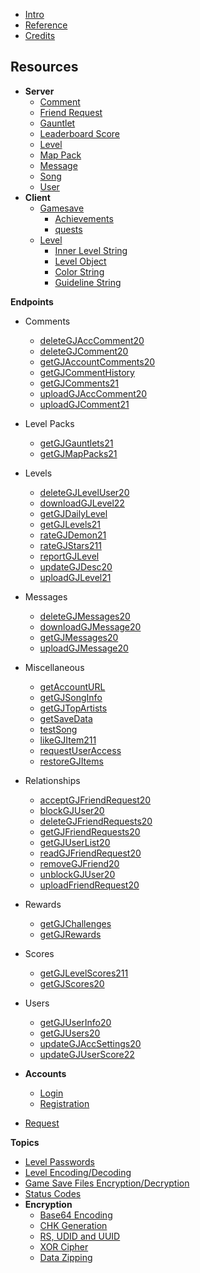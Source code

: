 <!-- docs/_sidebar.md -->

- [Intro](/)
- [Reference](/reference.md)
- [Credits](/CREDITS.md)

**Resources**
-----

- **Server**
  - [Comment](/resources/server/comment.md)
  - [Friend Request](/resources/server/friendrequest.md)
  - [Gauntlet](/resources/server/gauntlet.md)
  - [Leaderboard Score](/resources/server/leaderboardscore.md)
  - [Level](/resources/server/level.md)
  - [Map Pack](/resources/server/mappack.md)
  - [Message](/resources/server/message.md)
  - [Song](/resources/server/song.md)
  - [User](/resources/server/user.md)
- **Client**
  - [Gamesave](/resources/client/gamesave.md)
    - [Achievements](/resources/client/gamesave/achievement.md)
    - [quests](/resources/client/gamesave/quests.md)
  - [Level](/resources/client/level.md)
    - [Inner Level String](/resources/client/level-components/inner-level-string.md)
    - [Level Object](/resources/client/level-components/level-object.md)
    - [Color String](/resources/client/level-components/color-string.md)
    - [Guideline String](/resources/client/level-components/guideline-string.md)

**Endpoints**
  - Comments
    - [deleteGJAccComment20](/endpoints/deleteGJAccComment20.md)
    - [deleteGJComment20](/endpoints/deleteGJComment20.md)
    - [getGJAccountComments20](/endpoints/getGJAccountComments20.md)
    - [getGJCommentHistory](/endpoints/getGJCommentHistory.md)
    - [getGJComments21](/endpoints/getGJComments21.md)
    - [uploadGJAccComment20](/endpoints/uploadGJAccComment20.md)
    - [uploadGJComment21](/endpoints/uploadGJComment21.md)
  - Level Packs
    - [getGJGauntlets21](/endpoints/getGJGauntlets21.md)
    - [getGJMapPacks21](/endpoints/getGJMapPacks21.md)
  - Levels
    - [deleteGJLevelUser20](/endpoints/deleteGJLevelUser20.md)
    - [downloadGJLevel22](/endpoints/downloadGJLevel22.md)
    - [getGJDailyLevel](/endpoints/getGJDailyLevel.md)
    - [getGJLevels21](/endpoints/getGJLevels21.md)
    - [rateGJDemon21](/endpoints/rateGJDemon21.md)
    - [rateGJStars211](/endpoints/rateGJStars211.md)
    - [reportGJLevel](/endpoints/reportGJLevel.md)
    - [updateGJDesc20](/endpoints/updateGJDesc20.md)
    - [uploadGJLevel21](/endpoints/uploadGJLevel21.md)
  - Messages
    - [deleteGJMessages20](/endpoints/deleteGJMessages20.md)
    - [downloadGJMessage20](/endpoints/downloadGJMessageo20.md)
    - [getGJMessages20](/endpoints/getGJMessages20.md)
    - [uploadGJMessage20](/endpoints/uploadGJMessage20.md)
  - Miscellaneous
    - [getAccountURL](/endpoints/getAccountURL.md)
    - [getGJSongInfo](/endpoints/getGJSongInfo.md)
    - [getGJTopArtists](/endpoints/getGJTopArtists.md)
    - [getSaveData](/endpoints/getSaveData.md)
    - [testSong](/endpoints/testSong.md)
    - [likeGJItem211](/endpoints/likeGJItem211.md)
    - [requestUserAccess](/endpoints/requestUserAccess.md)
    - [restoreGJItems](/endpoints/restoreGJItems.md)
  - Relationships
    - [acceptGJFriendRequest20](/endpoints/acceptGJFriendRequest20.md)
    - [blockGJUser20](/endpoints/blockGJUser20.md)
    - [deleteGJFriendRequests20](/endpoints/deleteGJFriendRequests20.md)
    - [getGJFriendRequests20](/endpoints/getGJFriendRequests20.md)
    - [getGJUserList20](/endpoints/getGJUserList20.md)
    - [readGJFriendRequest20](/endpoints/readGJFriendRequest20.md)
    - [removeGJFriend20](/endpoints/removeGJFriend20.md)
    - [unblockGJUser20](/endpoints/unblockGJUser20.md)
    - [uploadFriendRequest20](/endpoints/uploadFriendRequest20.md)
  - Rewards
    - [getGJChallenges](/endpoints/getGJChallenges.md)
    - [getGJRewards](/endpoints/getGJRewards.md)
  - Scores
    - [getGJLevelScores211](/endpoints/getGJLevelScores211.md)
    - [getGJScores20](/endpoints/getGJScores20.md)
  - Users
    - [getGJUserInfo20](/endpoints/getGJUserInfo20.md)
    - [getGJUsers20](/endpoints/getGJUsers20.md)
    - [updateGJAccSettings20](/endpoints/updateGJAccSettings20.md)
    - [updateGJUserScore22](/endpoints/updateGJUserScore22.md)

- **Accounts**
  - [Login](/endpoints/accounts/loginGJAccount.md)
  - [Registration](/endpoints/accounts/registerGJAccount.md)

- [Request](/endpoints/request.md)

**Topics**

- [Level Passwords](/topics/level_passwords.md)
- [Level Encoding/Decoding](/topics/levelstring_encoding_decoding.md)
- [Game Save Files Encryption/Decryption](/topics/localfiles_encrypt_decrypt.md)
- [Status Codes](/topics/status_codes.md)
- **Encryption**
  - [Base64 Encoding](topics/encryption/base64.md)
  - [CHK Generation](topics/encryption/chk.md)
  - [RS, UDID and UUID](topics/encryption/id.md)
  - [XOR Cipher](topics/encryption/xor.md)
  - [Data Zipping](topics/encryption/zip.md)
